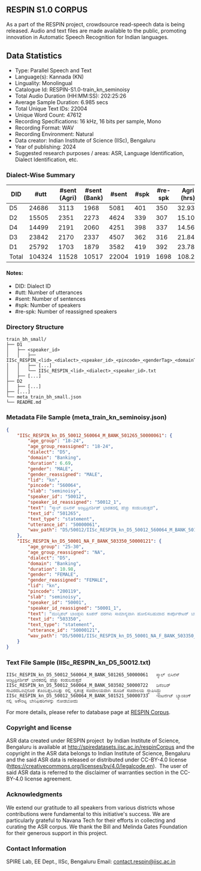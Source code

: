 ## RESPIN S1.0 CORPUS ##

As a part of the RESPIN project, crowdsource read-speech data is being released. Audio and text files
are made available to the public, promoting innovation in Automatic Speech Recognition for Indian languages.

## Data Statistics ##

- Type: Parallel Speech and Text
- Language(s): Kannada (KN)
- Linguality: Monolingual
- Catalogue Id: RESPIN-S1.0-train_kn_seminoisy
- Total Audio Duration (HH:MM:SS): 202:25:26
- Average Sample Duration: 6.985 secs
- Total Unique Text IDs: 22004
- Unique Word Count: 47612
- Recording Specifications: 16 kHz, 16 bits per sample, Mono
- Recording Format: WAV
- Recording Environment: Natural
- Data creator: Indian Institute of Science (IISc), Bengaluru
- Year of publishing: 2024
- Suggested research purposes / areas: ASR, Language Identification, Dialect Identification, etc.

### Dialect-Wise Summary ###
| DID   | #utt | #sent (Agri) | #sent (Bank) | #sent | #spk | #re-spk | Agri (hrs) | Bank (hrs) | Total (hrs) |
|-------|------|--------------|--------------|-------|------|---------|------------|------------|-------------|
| D5 | 24686 | 3113 | 1968 | 5081 | 401 | 350 | 32.93 | 19.61 | 52.54 |
| D2 | 15505 | 2351 | 2273 | 4624 | 339 | 307 | 15.10 | 14.64 | 29.74 |
| D4 | 14499 | 2191 | 2060 | 4251 | 398 | 337 | 14.56 | 12.15 | 26.71 |
| D3 | 23842 | 2170 | 2337 | 4507 | 362 | 316 | 21.84 | 23.69 | 45.53 |
| D1 | 25792 | 1703 | 1879 | 3582 | 419 | 392 | 23.78 | 24.12 | 47.91 |
| Total | 104324 | 11528 | 10517 | 22004 | 1919 | 1698 | 108.21 | 94.21 | 202.42 |



#### Notes:
- DID: Dialect ID
- #utt: Number of utterances
- #sent: Number of sentences
- #spk: Number of speakers
- #re-spk: Number of reassigned speakers

### Directory Structure ###
```
train_bh_small/
├── D1
│   ├── <speaker_id>
│   │   ├── IISc_RESPIN_<lid>_<dialect>_<speaker_id>_<pincode>_<genderTag>_<domainTag>_<text_id>_<uttid>.wav
│   │   ├── [...]
│   │   └── IISc_RESPIN_<lid>_<dialect>_<speaker_id>.txt
│   ├── [...]
├── D2
│   ├── [...]
├── [...]
└── meta_train_bh_small.json
└── README.md
```

### Metadata File Sample (meta_train_kn_seminoisy.json) ###

```json
{
    "IISc_RESPIN_kn_D5_50012_560064_M_BANK_501265_50000061": {
        "age_group": "18-24",
        "age_group_reassigned": "18-24",
        "dialect": "D5",
        "domain": "Banking",
        "duration": 6.69,
        "gender": "MALE",
        "gender_reassigned": "MALE",
        "lid": "kn",
        "pincode": "560064",
        "slab": "seminoisy",
        "speaker_id": "50012",
        "speaker_id_reassigned": "50012_1",
        "text": "ಸ್ಮಾಲ್ ಬಿಸಿನೆಸ್ ಅಂಟ್ರಪ್ರಿನರ್ಶಿಪ್ ಭಾರತದಲ್ಲಿ ಹೆಚ್ಚು ಕಂಡುಬರುತ್ತದೆ",
        "text_id": "501265",
        "text_type": "statement",
        "utterance_id": "50000061",
        "wav_path": "D5/50012/IISc_RESPIN_kn_D5_50012_560064_M_BANK_501265_50000061.wav"
    },
    "IISc_RESPIN_kn_D5_50001_NA_F_BANK_503350_50000121": {
        "age_group": "25-30",
        "age_group_reassigned": "NA",
        "dialect": "D5",
        "domain": "Banking",
        "duration": 10.98,
        "gender": "FEMALE",
        "gender_reassigned": "FEMALE",
        "lid": "kn",
        "pincode": "200119",
        "slab": "seminoisy",
        "speaker_id": "50001",
        "speaker_id_reassigned": "50001_1",
        "text": "ಮುನ್ಸಿಪಲ್ ಬಾಂಡ್ಗಳು ಕೂಪನ್ ದರಗಳು ಸಾಮಾನ್ಯವಾಗಿ ಹೋಲಿಸಬಹುದಾದ ಕಾರ್ಪೊರೇಟರ್ ಬಾಂಡ್ಗಳಿಗಿಂತ ಕಡಿಮೆ ಇರುತ್ತೆ",
        "text_id": "503350",
        "text_type": "statement",
        "utterance_id": "50000121",
        "wav_path": "D5/50001/IISc_RESPIN_kn_D5_50001_NA_F_BANK_503350_50000121.wav"
    }
}
```

### Text File Sample (IISc_RESPIN_kn_D5_50012.txt) ###
```
IISc_RESPIN_kn_D5_50012_560064_M_BANK_501265_50000061	ಸ್ಮಾಲ್ ಬಿಸಿನೆಸ್ ಅಂಟ್ರಪ್ರಿನರ್ಶಿಪ್ ಭಾರತದಲ್ಲಿ ಹೆಚ್ಚು ಕಂಡುಬರುತ್ತದೆ
IISc_RESPIN_kn_D5_50012_560064_M_BANK_503502_50000722	ಡಿಸೆಂಬರ್ ಸಾವಿರದಒಂಬೈನೂರ ತೊಂಬತ್ತಒಂಬತ್ತು ರಲ್ಲಿ ಸ್ವತಂತ್ರ ಸಚಿವಾಲಯವಾಗಿ ಹೂಡಿಕೆ ಸಚಿವಾಲಯ ಸ್ಥಾಪಿಸಿದ್ದ್ರು
IISc_RESPIN_kn_D5_50012_560064_M_BANK_501521_50000733	ಇಂಟರ್ನೆಟ್ ಬ್ಯಾಂಕಿಂಗ್ ನಲ್ಲಿ ಅಕೌಂಟ್ನ ಬೇನಿಫಿಷರಿಗಳನ್ನು ನೋಡಬೋದು
```

For more details, please refer to database page at [RESPIN Corpus](http://spiredatasets.iisc.ac.in/respinCorpus).

### Copyright and license ###

ASR data created under RESPIN project  by Indian Institute of Science, Bengaluru is available
at http://spiredatasets.iisc.ac.in/respinCorpus and the copyright in the ASR data belongs to
Indian Institute of Science, Bengaluru and the said ASR data is released or distributed under
CC-BY-4.0 license (https://creativecommons.org/licenses/by/4.0/legalcode.en).  The user of
said ASR data is referred to the disclaimer of warranties section in the CC-BY-4.0 license
agreement.


### Acknowledgments ###

We extend our gratitude to all speakers from various districts whose contributions were fundamental to this initiative's success.
We are particularly grateful to Navana Tech for their efforts in collecting and curating the ASR corpus.
We thank the Bill and Melinda Gates Foundation for their generous support in this project.

### Contact Information ###

SPIRE Lab, EE Dept., IISc, Bengaluru
Email: contact.respin@iisc.ac.in